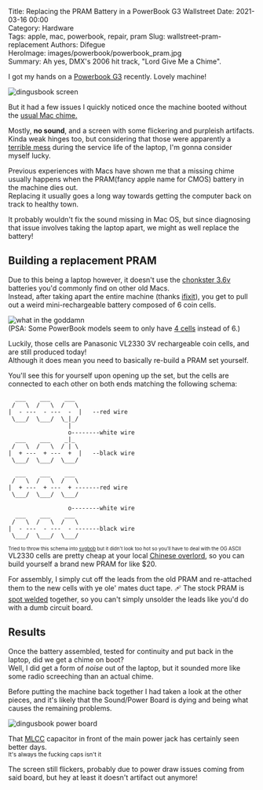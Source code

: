 Title: Replacing the PRAM Battery in a PowerBook G3 Wallstreet
Date: 2021-03-16 00:00  
Category: Hardware  
Tags: apple, mac, powerbook, repair, pram
Slug: wallstreet-pram-replacement
Authors: Difegue  
HeroImage: images/powerbook/powerbook_pram.jpg  
Summary: Ah yes, DMX's 2006 hit track, "Lord Give Me a Chime".

I got my hands on a [Powerbook G3](https://en.wikipedia.org/wiki/PowerBook_G3#PowerBook_G3_Series_(Wallstreet_Series_I)) recently. Lovely machine!  

![dingusbook screen]({static}/images/powerbook/powerbook_screen.jpg)  

But it had a few issues I quickly noticed once the machine booted without the [usual Mac chime.](https://www.youtube.com/watch?v=7G3SXTg7gDI) 

Mostly, **no sound**, and a screen with some flickering and purpleish artifacts.  
Kinda weak hinges too, but considering that those were apparently a [terrible mess](https://web.archive.org/web/20021003091053/http://www.ocf.berkeley.edu/%7Ekenao/unhinged/) during the service life of the laptop, I'm gonna consider myself lucky.  

Previous experiences with Macs have shown me that a missing chime usually happens when the PRAM(fancy apple name for CMOS) battery in the machine dies out.  
Replacing it usually goes a long way towards getting the computer back on track to healthy town.  

It probably wouldn't fix the sound missing in Mac OS, but since diagnosing that issue involves taking the laptop apart, we might as well replace the battery!  

## Building a replacement PRAM

Due to this being a laptop however, it doesn't use the [chonkster 3.6v](https://www.newertech.com/products/pram_3_6v.php) batteries you'd commonly find on other old Macs.  
Instead, after taking apart the entire machine (thanks [ifixit](https://www.ifixit.com/Guide/PowerBook+G3+Wallstreet+PRAM+Battery+Replacement/11?revisionid=HEAD)), you get to pull out a weird mini-rechargeable battery composed of 6 coin cells.  

![what in the goddamn]({static}/images/powerbook/powerbook_pram.jpg)  
(PSA: Some PowerBook models seem to only have [4 cells](https://www.mac-forums.com/threads/pram-battery-replacement-for-powerbook-g3-400mhz-lombard-alternatives.341150/) instead of 6.)

Luckily, those cells are Panasonic VL2330 3V rechargeable coin cells, and are still produced today!  
Although it does mean you need to basically re-build a PRAM set yourself.  

You'll see this for yourself upon opening up the set, but the cells are connected to each other on both ends matching the following schema:  

```
  ___    ___    ___      
 /   \  /   \  /   \    
|  - ---  - ---  -  |   --red wire 
 \___/  \___/  \_|_/
                 |
                 o--------white wire 
  ___    ___    _|_      
 /   \  /   \  / | \    
|  + ---  + ---  +  |   --black wire
 \___/  \___/  \___/               

  ___    ___    ___      
 /   \  /   \  /   \    
|  + ---  + ---  + -------red wire 
 \___/  \___/  \___/
                 
                 o--------white wire                
  ___    ___    ___      
 /   \  /   \  /   \    
|  - ---  - ---  - -------black wire
 \___/  \___/  \___/    

```
<sub><sup>Tried to throw this schema into [svgbob](https://github.com/ivanceras/svgbob) but it didn't look too hot so you'll have to deal with the OG ASCII</sub></sup>  
VL2330 cells are pretty cheap at your local [Chinese overlord](https://aliexpress.com/item/4001264470979.html), so you can build yourself a brand new PRAM for like $20.  

For assembly, I simply cut off the leads from the old PRAM and re-attached them to the new cells with ye ole' mates duct tape. 🩹 The stock PRAM is [spot welded](https://www.youtube.com/watch?v=GGTGIlT6JvM) together, so you can't simply unsolder the leads like you'd do with a dumb circuit board.  

## Results

Once the battery assembled, tested for continuity and put back in the laptop, did we get a chime on boot?  
Well, I did get a form of *noise* out of the laptop, but it sounded more like some radio screeching than an actual chime.  

Before putting the machine back together I had taken a look at the other pieces, and it's likely that the Sound/Power Board is dying and being what causes the remaining problems.  

![dingusbook power board]({static}/images/powerbook/powerbook_board.jpg)  

That [MLCC](https://en.wikipedia.org/wiki/Ceramic_capacitor#Multi-layer_ceramic_capacitors_(MLCC)) capacitor in front of the main power jack has certainly seen better days.  
<sub>It's always the fucking caps isn't it</sub>  

The screen still flickers, probably due to power draw issues coming from said board, but hey at least it doesn't artifact out anymore!  
